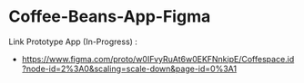 # Coffee-Beans-App-Figma

Link Prototype App (In-Progress) :
- https://www.figma.com/proto/w0IFvyRuAt6w0EKFNnkipE/Coffespace.id?node-id=2%3A0&scaling=scale-down&page-id=0%3A1
